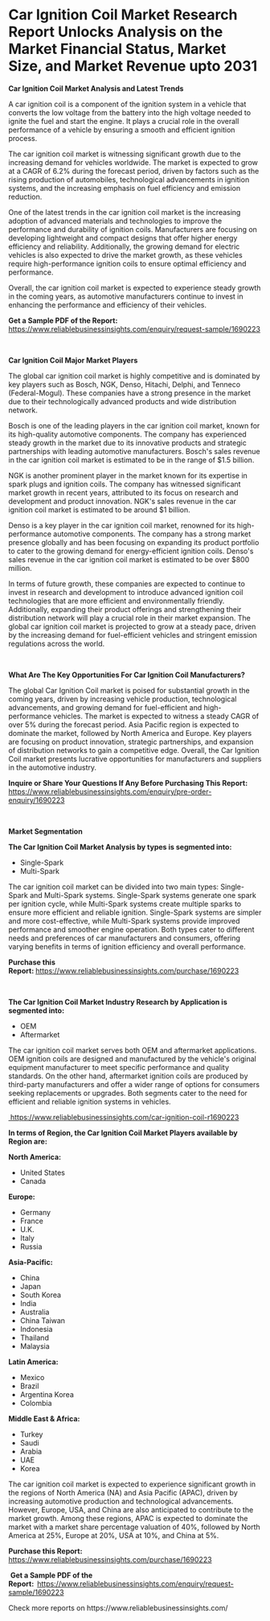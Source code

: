 <p><h1>Car Ignition Coil Market Research Report Unlocks Analysis on the Market Financial Status, Market Size, and Market Revenue upto 2031</h1></p><p><strong>Car Ignition Coil Market Analysis and Latest Trends</strong></p>
<p><p>A car ignition coil is a component of the ignition system in a vehicle that converts the low voltage from the battery into the high voltage needed to ignite the fuel and start the engine. It plays a crucial role in the overall performance of a vehicle by ensuring a smooth and efficient ignition process.</p><p>The car ignition coil market is witnessing significant growth due to the increasing demand for vehicles worldwide. The market is expected to grow at a CAGR of 6.2% during the forecast period, driven by factors such as the rising production of automobiles, technological advancements in ignition systems, and the increasing emphasis on fuel efficiency and emission reduction.</p><p>One of the latest trends in the car ignition coil market is the increasing adoption of advanced materials and technologies to improve the performance and durability of ignition coils. Manufacturers are focusing on developing lightweight and compact designs that offer higher energy efficiency and reliability. Additionally, the growing demand for electric vehicles is also expected to drive the market growth, as these vehicles require high-performance ignition coils to ensure optimal efficiency and performance.</p><p>Overall, the car ignition coil market is expected to experience steady growth in the coming years, as automotive manufacturers continue to invest in enhancing the performance and efficiency of their vehicles.</p></p>
<p><strong>Get a Sample PDF of the Report:&nbsp;</strong> <a href="https://www.reliablebusinessinsights.com/enquiry/request-sample/1690223">https://www.reliablebusinessinsights.com/enquiry/request-sample/1690223</a></p>
<p>&nbsp;</p>
<p><strong>Car Ignition Coil Major Market Players</strong></p>
<p><p>The global car ignition coil market is highly competitive and is dominated by key players such as Bosch, NGK, Denso, Hitachi, Delphi, and Tenneco (Federal-Mogul). These companies have a strong presence in the market due to their technologically advanced products and wide distribution network.</p><p>Bosch is one of the leading players in the car ignition coil market, known for its high-quality automotive components. The company has experienced steady growth in the market due to its innovative products and strategic partnerships with leading automotive manufacturers. Bosch's sales revenue in the car ignition coil market is estimated to be in the range of $1.5 billion.</p><p>NGK is another prominent player in the market known for its expertise in spark plugs and ignition coils. The company has witnessed significant market growth in recent years, attributed to its focus on research and development and product innovation. NGK's sales revenue in the car ignition coil market is estimated to be around $1 billion.</p><p>Denso is a key player in the car ignition coil market, renowned for its high-performance automotive components. The company has a strong market presence globally and has been focusing on expanding its product portfolio to cater to the growing demand for energy-efficient ignition coils. Denso's sales revenue in the car ignition coil market is estimated to be over $800 million.</p><p>In terms of future growth, these companies are expected to continue to invest in research and development to introduce advanced ignition coil technologies that are more efficient and environmentally friendly. Additionally, expanding their product offerings and strengthening their distribution network will play a crucial role in their market expansion. The global car ignition coil market is projected to grow at a steady pace, driven by the increasing demand for fuel-efficient vehicles and stringent emission regulations across the world.</p></p>
<p>&nbsp;</p>
<p><strong>What Are The Key Opportunities For Car Ignition Coil Manufacturers?</strong></p>
<p><p>The global Car Ignition Coil market is poised for substantial growth in the coming years, driven by increasing vehicle production, technological advancements, and growing demand for fuel-efficient and high-performance vehicles. The market is expected to witness a steady CAGR of over 5% during the forecast period. Asia Pacific region is expected to dominate the market, followed by North America and Europe. Key players are focusing on product innovation, strategic partnerships, and expansion of distribution networks to gain a competitive edge. Overall, the Car Ignition Coil market presents lucrative opportunities for manufacturers and suppliers in the automotive industry.</p></p>
<p><strong>Inquire or Share Your Questions If Any Before Purchasing This Report:</strong> <a href="https://www.reliablebusinessinsights.com/enquiry/pre-order-enquiry/1690223">https://www.reliablebusinessinsights.com/enquiry/pre-order-enquiry/1690223</a></p>
<p>&nbsp;</p>
<p><strong>Market Segmentation</strong></p>
<p><strong>The Car Ignition Coil Market Analysis by types is segmented into:</strong></p>
<p><ul><li>Single-Spark</li><li>Multi-Spark</li></ul></p>
<p><p>The car ignition coil market can be divided into two main types: Single-Spark and Multi-Spark systems. Single-Spark systems generate one spark per ignition cycle, while Multi-Spark systems create multiple sparks to ensure more efficient and reliable ignition. Single-Spark systems are simpler and more cost-effective, while Multi-Spark systems provide improved performance and smoother engine operation. Both types cater to different needs and preferences of car manufacturers and consumers, offering varying benefits in terms of ignition efficiency and overall performance.</p></p>
<p><strong>Purchase this Report:&nbsp;</strong><a href="https://www.reliablebusinessinsights.com/purchase/1690223">https://www.reliablebusinessinsights.com/purchase/1690223</a></p>
<p>&nbsp;</p>
<p><strong>The Car Ignition Coil Market Industry Research by Application is segmented into:</strong></p>
<p><ul><li>OEM</li><li>Aftermarket</li></ul></p>
<p><p>The car ignition coil market serves both OEM and aftermarket applications. OEM ignition coils are designed and manufactured by the vehicle's original equipment manufacturer to meet specific performance and quality standards. On the other hand, aftermarket ignition coils are produced by third-party manufacturers and offer a wider range of options for consumers seeking replacements or upgrades. Both segments cater to the need for efficient and reliable ignition systems in vehicles.</p></p>
<p><a href="https://www.reliablebusinessinsights.com/car-ignition-coil-r1690223">&nbsp;https://www.reliablebusinessinsights.com/car-ignition-coil-r1690223</a></p>
<p><strong>In terms of Region, the Car Ignition Coil Market Players available by Region are:</strong></p>
<p>
    <p> <strong> North America: </strong>
        <ul>
            <li>United States</li>
            <li>Canada</li>
        </ul>
        </p> 
    <p> <strong> Europe: </strong>
        <ul>
            <li>Germany</li>
            <li>France</li>
            <li>U.K.</li>
            <li>Italy</li>
            <li>Russia</li>
        </ul>
        </p> 
    <p> <strong> Asia-Pacific: </strong>
        <ul>
            <li>China</li>
            <li>Japan</li>
            <li>South Korea</li>
            <li>India</li>
            <li>Australia</li>
            <li>China Taiwan</li>
            <li>Indonesia</li>
            <li>Thailand</li>
            <li>Malaysia</li>
        </ul>
        </p> 
    <p> <strong> Latin America: </strong>
        <ul>
            <li>Mexico</li>
            <li>Brazil</li>
            <li>Argentina Korea</li>
            <li>Colombia</li>
        </ul>
        </p> 
    <p> <strong> Middle East & Africa: </strong>
        <ul>
            <li>Turkey</li>
            <li>Saudi</li>
            <li>Arabia</li>
            <li>UAE</li>
            <li>Korea</li>
        </ul>
    </p>
    </p>
<p><p>The car ignition coil market is expected to experience significant growth in the regions of North America (NA) and Asia Pacific (APAC), driven by increasing automotive production and technological advancements. However, Europe, USA, and China are also anticipated to contribute to the market growth. Among these regions, APAC is expected to dominate the market with a market share percentage valuation of 40%, followed by North America at 25%, Europe at 20%, USA at 10%, and China at 5%.</p></p>
<p><strong>Purchase this Report: </strong><a href="https://www.reliablebusinessinsights.com/purchase/1690223">https://www.reliablebusinessinsights.com/purchase/1690223</a></p>
<p>&nbsp;<strong>Get a Sample PDF of the Report:&nbsp;&nbsp;</strong><a href="https://www.reliablebusinessinsights.com/enquiry/request-sample/1690223">https://www.reliablebusinessinsights.com/enquiry/request-sample/1690223</a></p>
<p><strong></strong></p>
<p>Check more reports on https://www.reliablebusinessinsights.com/</p>